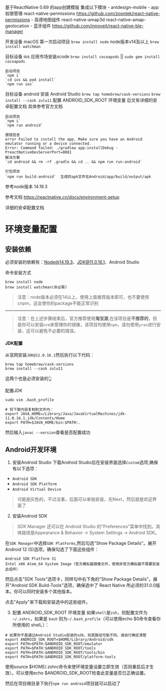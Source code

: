 基于ReactNative 0.69 的app创建模版
集成以下模块
    - antdesign-mobile
    - app权限管理 react-native-permissions https://github.com/zoontek/react-native-permissions
    - 高德地图组件 react-native-amap3d react-native-amap-geolocation
    - 蓝牙组件 https://github.com/innoveit/react-native-ble-manager


开发设备 macOS 第一次启动项目
 `brew install node` node版本v14及以上
 `brew install watchman`

目标设备 ios
    应用市场安装xcode
    `brew install cocoapods` || `sudo gem install cocoapods`

    启动项目
    `npm i`
    `cd ios && pod install`
    `npm run ios`

目标设备 android
    安装 Android Studio
    `brew tap homebrew/cask-versions`
    `brew install --cask zulu11`
    配置 ANDROID_SDK_ROOT 环境变量 后文有详细的安卓配置文档
    具体参考官方文档

    启动项目
    `npm i`
    `npm run android`

    报错信息
    error Failed to install the app. Make sure you have an Android emulator running or a device connected.
    Error: Command failed: ./gradlew app:installDebug -PreactNativeDevServerPort=8081
    解决方案
    `cd android && rm -rf .gradle && cd .. && npm run run-android`

    打包项目
    `npm run build-android`  生成的apk文件在Android/app/build/output/apk 

参考node版本 14.19.3 

参考文档 
https://reactnative.cn/docs/environment-setup


详细的安卓配置文档

# 环境变量配置
## 安装依赖
必须安装的依赖有：Node@14.19.3、JDK@11.0.16.1、Android Studio

命令安装方式

```
brew install node
brew install watchman(非必需)
```
> 注意：node版本必须在14以上，使用上面推荐版本即可，也不要使用cnpm，这会使你的package不能正常识别

----- 

> 注意：在上述步骤结束后，官方推荐使用**淘宝源**,在该项目是**不推荐的**，但是你可以安装`nrm`来管理你的镜像，该项目均使用`npm`，请勿使用`yran`进行安装，这可以避免不必要的错误。

#### JDK配置
从官网安装`JDK@11.0.16.1`然后执行以下代码：

```
brew tap homebrew/cask-versions
brew install --cask zulu11
```
这两个也是必须安装的👆<br/>

配置JDK

    sudo vim .bash_profile

```
# 将下面内容复制到文件内：
export JAVA_HOME=/Library/Java/JavaVirtualMachines/jdk-11.0.16.1.jdk/Contents/Home
export PATH=$JAVA_HOME/bin:$PATH:.
```
然后输入`javac --version`查看是否配置成功

## Android开发环境
1. 安装Android Studio
下载Android Studio后在安装界面选择`Custom`选项,确保有以下选项：
- `Android SDK`
- `Android SDK Platform`
- `Android Virtual Device`
> 可能是灰色的，不过没事，后面可以单独安装，先Next，然后就是欢迎界面了
2. 安装Android SDK
> SDK Manager 还可以在 Android Studio 的"Preferences"菜单中找到。具体路径是Appearance & Behavior → System Settings → Android SDK。

在`SDK Manager`中选择`SDK PlatForms`,然后勾选"Show Package Details"。展开Android 12 (S)选项，确保勾选了下面这些组件：

    Android SDK Platform 31
    Intel x86 Atom_64 System Image（官方模拟器镜像文件，使用非官方模拟器不需要安装此组件）

然后点击"SDK Tools"选项卡，同样勾中右下角的"Show Package Details"。展开"Android SDK Build-Tools"选项，确保选中了 React Native 所必须的31.0.0版本。你可以同时安装多个其他版本。

点击"Apply"来下载和安装选中的这些组件。

3. 配置 ANDROID_SDK_ROOT 环境变量
如果`shell`是`zsh`，则配置文件为`~/.zshrc`，如果是 `bash` 则为`~/.bash_profile`（可以使用echo $0命令查看你所使用的 shell。）：
```
# 如果你不是通过Android Studio安装的sdk，则其路径可能不同，请自行确定清楚
export ANDROID_SDK_ROOT=$HOME/Library/Android/sdk
export PATH=$PATH:$ANDROID_SDK_ROOT/emulator
export PATH=$PATH:$ANDROID_SDK_ROOT/tools
export PATH=$PATH:$ANDROID_SDK_ROOT/tools/bin
export PATH=$PATH:$ANDROID_SDK_ROOT/platform-tools
```
使用source $HOME/.zshrc命令来使环境变量设置立即生效（否则重启后才生效）。可以使用echo $ANDROID_SDK_ROOT检查此变量是否已正确设置。

然后在项目根目录下执行`npm run android`项目就可以启动了
